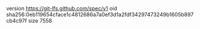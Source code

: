 version https://git-lfs.github.com/spec/v1
oid sha256:0eb119654cface1c4812686a7a0ef3d1a2fdf34297473249b1605b897cb4c97f
size 7558
